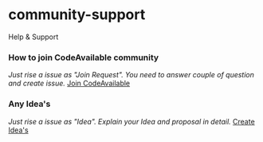 # community-support
Help &amp; Support

### How to join CodeAvailable community
   *Just rise a issue as "Join Request". You need to answer couple of question and create issue.* [Join CodeAvailable](https://github.com/CodeAvailable/community-support/issues/new?assignees=shajeen&labels=Join+request&template=join-request.md&title=%5BJoin+Request%5D)

### Any Idea's
   *Just rise a issue as "Idea". Explain your Idea and proposal in detail.* [Create Idea's](https://github.com/CodeAvailable/community-support/issues/new?assignees=shajeen&labels=Idea&template=idea.md&title=%5BIdea%5D)
